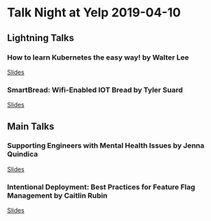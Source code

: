 # Talk Night at Yelp 2019-04-10

## Lightning Talks

### How to learn Kubernetes the easy way! by Walter Lee

[Slides](https://github.com/pybay/sfpython-archive/blob/master/2019/04/presentation/cheerful_walter_lee.pdf)

### SmartBread: Wifi-Enabled IOT Bread by Tyler Suard

[Slides](https://www.beautiful.ai/deck/-LbaxQRN1mbRFo0aNq_J/Untitled-2)

## Main Talks

### Supporting Engineers with Mental Health Issues by Jenna Quindica

[Slides](https://docs.google.com/presentation/d/1q7QxIaYMuAOw2vFLKfS0CawgWMmF_mpy-WYdLmd_8Ww/edit#slide=id.p)

### Intentional Deployment: Best Practices for Feature Flag Management by Caitlin Rubin

[Slides](https://github.com/pybay/sfpython-archive/blob/master/2019/04/presentation/caitlin_rubin.pdf)
